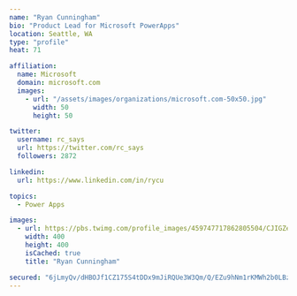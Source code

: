 ```yaml
---
name: "Ryan Cunningham"
bio: "Product Lead for Microsoft PowerApps"
location: Seattle, WA
type: "profile"
heat: 71

affiliation:
  name: Microsoft
  domain: microsoft.com
  images:
    - url: "/assets/images/organizations/microsoft.com-50x50.jpg"
      width: 50
      height: 50

twitter:
  username: rc_says
  url: https://twitter.com/rc_says
  followers: 2872

linkedin:
  url: https://www.linkedin.com/in/rycu

topics:
  - Power Apps

images:
  - url: https://pbs.twimg.com/profile_images/459747717862805504/CJIGZejd_400x400.png
    width: 400
    height: 400
    isCached: true
    title: "Ryan Cunningham"

secured: "6jLmyQv/dHBOJf1CZ175S4tDDx9mJiRQUe3W3Qm/Q/EZu9hNm1rKMWh2b0LBzhKymk3Iy9IXomLEN0DjYCevdybSTMpw7SZKnN3/MJfPnNPhFbomzU/6cJsCA5ahKVC0s+5iwxznPukqiJf3O1EUCJ4oCr7MSvdPiUjzHEU7Mz87k7w+qJzKIlzB4BbnUwUWi5z+GLxTzxtiEXNv4FScIF4Px7m8HdlcUvRt0oG74oA4+2+bJksWK2aOk37vSIoGqg792imXvilAUp4SxmdFzR4wCyNaEY3G6eKowELtx6PKyU9QOohPp9Y4suAVHhp/+AE105MU2tQ+I3c7QfkCtWx1vdsyKejQskodDonaI1lVlt1wuV4mylAA4gPQog4j/yLsaUoJo/wVdapcP4Ym2h886gfhGih4JQGm4y+Rlsk=;Rnlb/Ppv472rpcFIsdinSw=="
---
```


